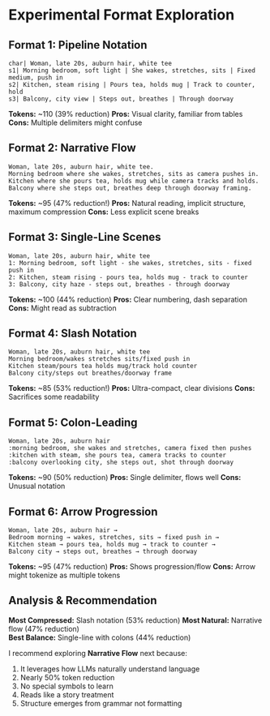 # Experimental Format Exploration

## Format 1: Pipeline Notation
```
char| Woman, late 20s, auburn hair, white tee
s1| Morning bedroom, soft light | She wakes, stretches, sits | Fixed medium, push in
s2| Kitchen, steam rising | Pours tea, holds mug | Track to counter, hold
s3| Balcony, city view | Steps out, breathes | Through doorway
```
**Tokens:** ~110 (39% reduction)
**Pros:** Visual clarity, familiar from tables
**Cons:** Multiple delimiters might confuse

## Format 2: Narrative Flow
```
Woman, late 20s, auburn hair, white tee.
Morning bedroom where she wakes, stretches, sits as camera pushes in.
Kitchen where she pours tea, holds mug while camera tracks and holds.
Balcony where she steps out, breathes deep through doorway framing.
```
**Tokens:** ~95 (47% reduction!)
**Pros:** Natural reading, implicit structure, maximum compression
**Cons:** Less explicit scene breaks

## Format 3: Single-Line Scenes
```
Woman, late 20s, auburn hair, white tee
1: Morning bedroom, soft light - she wakes, stretches, sits - fixed push in
2: Kitchen, steam rising - pours tea, holds mug - track to counter  
3: Balcony, city haze - steps out, breathes - through doorway
```
**Tokens:** ~100 (44% reduction)
**Pros:** Clear numbering, dash separation
**Cons:** Might read as subtraction

## Format 4: Slash Notation
```
Woman, late 20s, auburn hair, white tee
Morning bedroom/wakes stretches sits/fixed push in
Kitchen steam/pours tea holds mug/track hold counter
Balcony city/steps out breathes/doorway frame
```
**Tokens:** ~85 (53% reduction!)
**Pros:** Ultra-compact, clear divisions
**Cons:** Sacrifices some readability

## Format 5: Colon-Leading
```
Woman, late 20s, auburn hair
:morning bedroom, she wakes and stretches, camera fixed then pushes
:kitchen with steam, she pours tea, camera tracks to counter
:balcony overlooking city, she steps out, shot through doorway
```
**Tokens:** ~90 (50% reduction)
**Pros:** Single delimiter, flows well
**Cons:** Unusual notation

## Format 6: Arrow Progression
```
Woman, late 20s, auburn hair → 
Bedroom morning → wakes, stretches, sits → fixed push in →
Kitchen steam → pours tea, holds mug → track to counter →
Balcony city → steps out, breathes → through doorway
```
**Tokens:** ~95 (47% reduction)
**Pros:** Shows progression/flow
**Cons:** Arrow might tokenize as multiple tokens

## Analysis & Recommendation

**Most Compressed:** Slash notation (53% reduction)
**Most Natural:** Narrative flow (47% reduction)  
**Best Balance:** Single-line with colons (44% reduction)

I recommend exploring **Narrative Flow** next because:
1. It leverages how LLMs naturally understand language
2. Nearly 50% token reduction
3. No special symbols to learn
4. Reads like a story treatment
5. Structure emerges from grammar not formatting